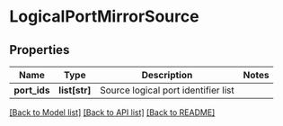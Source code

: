 # LogicalPortMirrorSource

## Properties
Name | Type | Description | Notes
------------ | ------------- | ------------- | -------------
**port_ids** | **list[str]** | Source logical port identifier list | 

[[Back to Model list]](../README.md#documentation-for-models) [[Back to API list]](../README.md#documentation-for-api-endpoints) [[Back to README]](../README.md)

